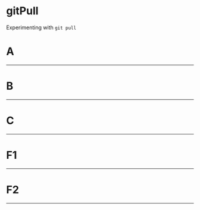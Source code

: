 # gitPull
Experimenting with `git pull`


# A
-------------
# B
-------------
# C
-------------
# F1
-------------
# F2
-------------
